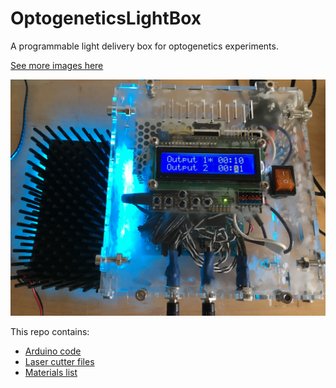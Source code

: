 # OptogeneticsLightBox
A programmable light delivery box for optogenetics experiments.

[See more images here ](Gallery.md)

![LightBoxTopOn](images/LightBoxTopOn.jpeg)

This repo contains:
* [Arduino code](src/LEDProgrammer_V2-32.ino)
* [Laser cutter files](design/lasercutter)
* [Materials list](design/LEDControllerPartsList.xlsx)

